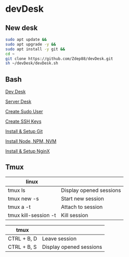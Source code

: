 # devDesk

## New desk

```sh
sudo apt update &&
sudo apt upgrade -y &&
sudo apt install -y git &&
cd ~
git clone https://github.com/Zdep88/devDesk.git
sh ~/devDesk/devDesk.sh
```

## Bash

[Dev Desk](https://github.com/Zdep88/devDesk/blob/main/devDesk.sh)

[Server Desk](https://github.com/Zdep88/devDesk/blob/main/serverDesk.sh)

[Create Sudo User](https://github.com/Zdep88/devDesk/blob/main/sudoer.sh)

[Create SSH Keys](https://github.com/Zdep88/devDesk/blob/main/ssh.sh)

[Install & Setup Git](https://github.com/Zdep88/devDesk/blob/main/git.sh)

[Install Node, NPM, NVM](https://github.com/Zdep88/devDesk/blob/main/node.sh)

[Install & Setup NginX](https://github.com/Zdep88/devDesk/blob/main/nginx.sh)

## Tmux

|linux||
|-|-|
| tmux ls  | Display opened sessions |
| tmux new -s <Name> | Start new session |
| tmux a -t <Name> | Attach to session |
| tmux kill-session -t <Name> | Kill session |

|tmux||
|-------------|-------------|
| CTRL + B, D | Leave session |
| CTRL + B, S | Display opened sessions |
